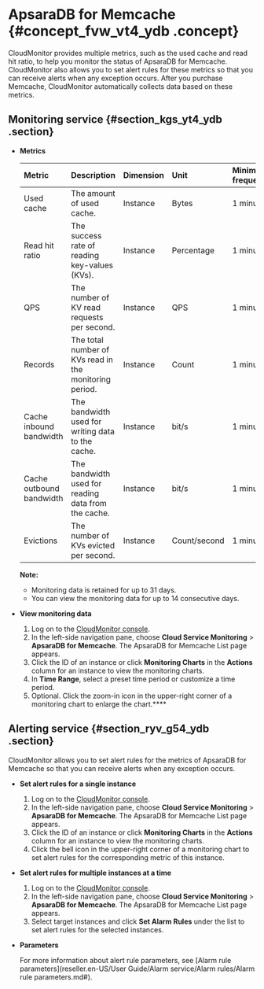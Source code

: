 # ApsaraDB for Memcache {#concept_fvw_vt4_ydb .concept}

CloudMonitor provides multiple metrics, such as the used cache and read hit ratio, to help you monitor the status of ApsaraDB for Memcache. CloudMonitor also allows you to set alert rules for these metrics so that you can receive alerts when any exception occurs. After you purchase Memcache, CloudMonitor automatically collects data based on these metrics.

## Monitoring service {#section_kgs_yt4_ydb .section}

-   **Metrics** 

    |Metric|Description|Dimension|Unit|Minimum frequency|
    |:-----|:----------|:--------|:---|:----------------|
    |Used cache|The amount of used cache.|Instance|Bytes|1 minute|
    |Read hit ratio|The success rate of reading key-values \(KVs\).|Instance|Percentage|1 minute|
    |QPS|The number of KV read requests per second.|Instance|QPS|1 minute|
    |Records|The total number of KVs read in the monitoring period.|Instance|Count|1 minute|
    |Cache inbound bandwidth|The bandwidth used for writing data to the cache.|Instance|bit/s|1 minute|
    |Cache outbound bandwidth|The bandwidth used for reading data from the cache.|Instance|bit/s|1 minute|
    |Evictions|The number of KVs evicted per second.|Instance|Count/second|1 minute|

    **Note:** 

    -   Monitoring data is retained for up to 31 days.
    -   You can view the monitoring data for up to 14 consecutive days.

-   **View monitoring data** 
    1.  Log on to the [CloudMonitor console](https://partners-intl.console.aliyun.com/#/cms).
    2.  In the left-side navigation pane, choose **Cloud Service Monitoring** \> **ApsaraDB for Memcache**. The ApsaraDB for Memcache List page appears.
    3.  Click the ID of an instance or click **Monitoring Charts** in the **Actions** column for an instance to view the monitoring charts.
    4.  In **Time Range**, select a preset time period or customize a time period.
    5.  Optional. Click the zoom-in icon in the upper-right corner of a monitoring chart to enlarge the chart.****

## Alerting service {#section_ryv_g54_ydb .section}

CloudMonitor allows you to set alert rules for the metrics of ApsaraDB for Memcache so that you can receive alerts when any exception occurs.

-   **Set alert rules for a single instance** 
    1.  Log on to the [CloudMonitor console](https://partners-intl.console.aliyun.com/#/cms).
    2.  In the left-side navigation pane, choose **Cloud Service Monitoring** \> **ApsaraDB for Memcache**. The ApsaraDB for Memcache List page appears.
    3.  Click the ID of an instance or click **Monitoring Charts** in the **Actions** column for an instance to view the monitoring charts.
    4.  Click the bell icon in the upper-right corner of a monitoring chart to set alert rules for the corresponding metric of this instance.
-   **Set alert rules for multiple instances at a time** 
    1.  Log on to the [CloudMonitor console](https://partners-intl.console.aliyun.com/#/cms).
    2.  In the left-side navigation pane, choose **Cloud Service Monitoring** \> **ApsaraDB for Memcache**. The ApsaraDB for Memcache List page appears.
    3.  Select target instances and click **Set Alarm Rules** under the list to set alert rules for the selected instances.
-   **Parameters** 

    For more information about alert rule parameters, see [Alarm rule parameters](reseller.en-US/User Guide/Alarm service/Alarm rules/Alarm rule parameters.md#).


